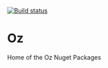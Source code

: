 [![Build status](https://ci.appveyor.com/api/projects/status/pa4nxgxlswcs4khe?svg=true)](https://ci.appveyor.com/project/ozkuran/oz)

# Oz
Home of the Oz Nuget Packages
